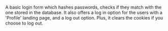 A basic login form which hashes passwords, checks if they match with the one stored in the database. 
It also offers a log in option for the users with a 'Profile' landing page, and a log out option.
Plus, it clears the cookies if you choose to log out.
